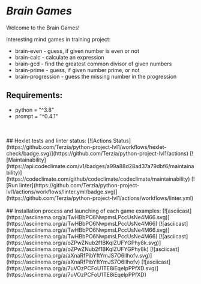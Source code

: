 # ***Brain Games***
Welcome to the Brain Games!

Interesting mind games in training project:
+ brain-even - guess, if given number is even or not
+ brain-calc - calculate an expression
+ brain-gcd - find the greatest common divisor of given numbers
+ brain-prime - guess, if given number prime, or not
+ brain-progression - guess the missing number in the progression
## Requirements:
- python = "^3.8"
- prompt = "^0.4.1"
<br/>
<br/>
## Hexlet tests and linter status:
[![Actions Status](https://github.com/Terzia/python-project-lvl1/workflows/hexlet-check/badge.svg)](https://github.com/Terzia/python-project-lvl1/actions)
[![Maintainability](https://api.codeclimate.com/v1/badges/a99a88d28ad37a79dbf6/maintainability)](https://codeclimate.com/github/codeclimate/codeclimate/maintainability)
[![Run linter](https://github.com/Terzia/python-project-lvl1/actions/workflows/linter.yml/badge.svg)](https://github.com/Terzia/python-project-lvl1/actions/workflows/linter.yml)
<br/>
<br/>
## Installation process and launching of each game examples:
[![asciicast](https://asciinema.org/a/TwHBbPO6NwpmsLPccUsNe4M66.svg)](https://asciinema.org/a/TwHBbPO6NwpmsLPccUsNe4M66)
[![asciicast](https://asciinema.org/a/TwHBbPO6NwpmsLPccUsNe4M66.svg)](https://asciinema.org/a/TwHBbPO6NwpmsLPccUsNe4M66)
[![asciicast](https://asciinema.org/a/oZPwZNub2f1BKqIZUFYGPhy8k.svg)](https://asciinema.org/a/oZPwZNub2f1BKqIZUFYGPhy8k)
[![asciicast](https://asciinema.org/a/aXnaRfPibYftYmJS7O6llhofv.svg)](https://asciinema.org/a/aXnaRfPibYftYmJS7O6llhofv)
[![asciicast](https://asciinema.org/a/7uVOzPCFoU1TE8iEqeIpPPfXD.svg)](https://asciinema.org/a/7uVOzPCFoU1TE8iEqeIpPPfXD)
